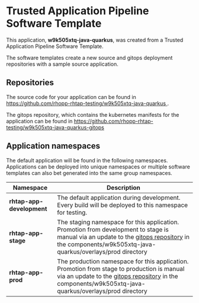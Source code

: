 # Trusted Application Pipeline Software Template

This application, **w9k505xtq-java-quarkus**, was created from a Trusted Application Pipeline Software Template.

The software templates create a new source and gitops deployment repositories with a sample source application. 

## Repositories

The source code for your application can be found in [https://github.com/rhopp-rhtap-testing/w9k505xtq-java-quarkus ](https://github.com/rhopp-rhtap-testing/w9k505xtq-java-quarkus ).
 
The gitops repository, which contains the kubernetes manifests for the application can be found in 
[https://github.com/rhopp-rhtap-testing/w9k505xtq-java-quarkus-gitops ](https://github.com/rhopp-rhtap-testing/w9k505xtq-java-quarkus-gitops ) 

## Application namespaces 

The default application will be found in the following namespaces. Applications can be deployed into unique namespaces or multiple software templates can also bet generated into the same group namespaces.  

|  Namespace   |  Description   |  
| -------- | -------- |   
| **rhtap-app-development** | The default application during development. Every build will be deployed to this namespace for testing. | 
| **rhtap-app-stage** | The staging namespace for this application. Promotion from development to stage is manual via an update to the [gitops repository](https://github.com/rhopp-rhtap-testing/w9k505xtq-java-quarkus-gitops ) in the components/w9k505xtq-java-quarkus/overlays/prod directory |  
| **rhtap-app-prod** | The production namespace for this application. Promotion from stage to production is manual via an update to the [gitops repository](https://github.com/rhopp-rhtap-testing/w9k505xtq-java-quarkus-gitops ) in the components/w9k505xtq-java-quarkus/overlays/prod directory | 